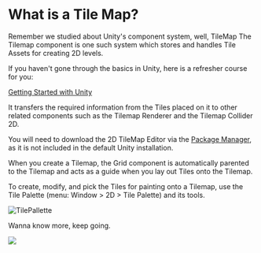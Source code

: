 # What is a Tile Map?

Remember we studied about Unity's component system, well, TileMap The Tilemap component is one such system which stores and handles Tile Assets for creating 2D levels. 

If you haven't gone through the basics in Unity, here is a refresher course for you:

[Getting Started with Unity](https://academy.outscal.com/getting-started-with-unity)

It transfers the required information from the Tiles placed on it to other related components such as the Tilemap Renderer and the Tilemap Collider 2D.

You will need to download the 2D TileMap Editor via the [Package Manager](https://docs.unity3d.com/Manual/Packages.html), as it is not included in the default Unity installation.

When you create a Tilemap, the Grid component is automatically parented to the Tilemap and acts as a guide when you lay out Tiles onto the Tilemap.

To create, modify, and pick the Tiles for painting onto a Tilemap, use the Tile Palette (menu: Window > 2D > Tile Palette) and its tools.

![TilePallette](https://user-images.githubusercontent.com/44625252/156931426-6b6996df-b1ae-46b3-bab8-ac3f7ce5939a.png)

Wanna know more, keep going.

![](https://media.giphy.com/media/XcAa52ejGuNqdb5SFQ/giphy-downsized-large.gif)
